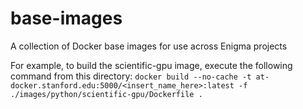 # base-images
A collection of Docker base images for use across Enigma projects

For example, to build the scientific-gpu image, execute the following command from this directory:
`docker build --no-cache -t at-docker.stanford.edu:5000/<insert_name_here>:latest -f ./images/python/scientific-gpu/Dockerfile .`